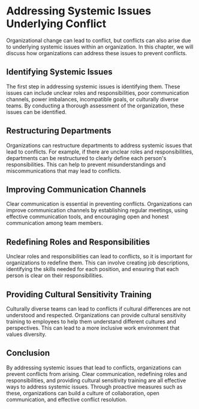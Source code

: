 # Addressing Systemic Issues Underlying Conflict

Organizational change can lead to conflict, but conflicts can also arise due to underlying systemic issues within an organization. In this chapter, we will discuss how organizations can address these issues to prevent conflicts.

Identifying Systemic Issues
---------------------------

The first step in addressing systemic issues is identifying them. These issues can include unclear roles and responsibilities, poor communication channels, power imbalances, incompatible goals, or culturally diverse teams. By conducting a thorough assessment of the organization, these issues can be identified.

Restructuring Departments
-------------------------

Organizations can restructure departments to address systemic issues that lead to conflicts. For example, if there are unclear roles and responsibilities, departments can be restructured to clearly define each person's responsibilities. This can help to prevent misunderstandings and miscommunications that may lead to conflicts.

Improving Communication Channels
--------------------------------

Clear communication is essential in preventing conflicts. Organizations can improve communication channels by establishing regular meetings, using effective communication tools, and encouraging open and honest communication among team members.

Redefining Roles and Responsibilities
-------------------------------------

Unclear roles and responsibilities can lead to conflicts, so it is important for organizations to redefine them. This can involve creating job descriptions, identifying the skills needed for each position, and ensuring that each person is clear on their responsibilities.

Providing Cultural Sensitivity Training
---------------------------------------

Culturally diverse teams can lead to conflicts if cultural differences are not understood and respected. Organizations can provide cultural sensitivity training to employees to help them understand different cultures and perspectives. This can lead to a more inclusive work environment that values diversity.

Conclusion
----------

By addressing systemic issues that lead to conflicts, organizations can prevent conflicts from arising. Clear communication, redefining roles and responsibilities, and providing cultural sensitivity training are all effective ways to address systemic issues. Through proactive measures such as these, organizations can build a culture of collaboration, open communication, and effective conflict resolution.

